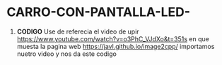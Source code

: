 # CARRO-CON-PANTALLA-LED-
1) **CODIGO**
 Use de referecia el video de upir <https://www.youtube.com/watch?v=o3PhC_VJdXo&t=351s> en que muesta la pagina web <https://javl.github.io/image2cpp/> importamos nuetro video y nos da este codigo


